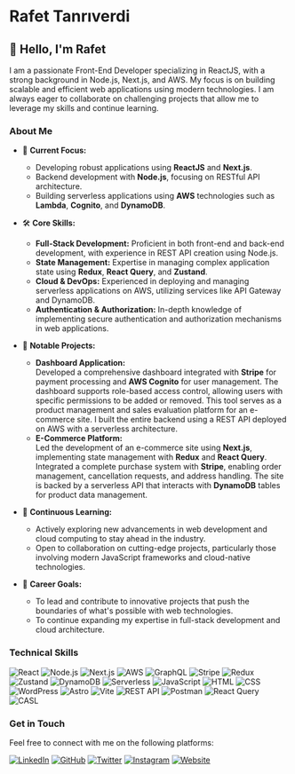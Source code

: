 
# Rafet Tanrıverdi

## 👋 Hello, I'm Rafet

I am a passionate Front-End Developer specializing in ReactJS, with a strong background in Node.js, Next.js, and AWS. My focus is on building scalable and efficient web applications using modern technologies. I am always eager to collaborate on challenging projects that allow me to leverage my skills and continue learning.

### About Me

- 🚀 **Current Focus:**  
  - Developing robust applications using **ReactJS** and **Next.js**.
  - Backend development with **Node.js**, focusing on RESTful API architecture.
  - Building serverless applications using **AWS** technologies such as **Lambda**, **Cognito**, and **DynamoDB**.

- 🛠 **Core Skills:**  
  - **Full-Stack Development:** Proficient in both front-end and back-end development, with experience in REST API creation using Node.js.
  - **State Management:** Expertise in managing complex application state using **Redux**, **React Query**, and **Zustand**.
  - **Cloud & DevOps:** Experienced in deploying and managing serverless applications on AWS, utilizing services like API Gateway and DynamoDB.
  - **Authentication & Authorization:** In-depth knowledge of implementing secure authentication and authorization mechanisms in web applications.

- 💼 **Notable Projects:**  
  - **Dashboard Application:**  
    Developed a comprehensive dashboard integrated with **Stripe** for payment processing and **AWS Cognito** for user management. The dashboard supports role-based access control, allowing users with specific permissions to be added or removed. This tool serves as a product management and sales evaluation platform for an e-commerce site. I built the entire backend using a REST API deployed on AWS with a serverless architecture.
  - **E-Commerce Platform:**  
    Led the development of an e-commerce site using **Next.js**, implementing state management with **Redux** and **React Query**. Integrated a complete purchase system with **Stripe**, enabling order management, cancellation requests, and address handling. The site is backed by a serverless API that interacts with **DynamoDB** tables for product data management.

- 🌱 **Continuous Learning:**  
  - Actively exploring new advancements in web development and cloud computing to stay ahead in the industry.
  - Open to collaboration on cutting-edge projects, particularly those involving modern JavaScript frameworks and cloud-native technologies.

- 🎯 **Career Goals:**  
  - To lead and contribute to innovative projects that push the boundaries of what's possible with web technologies.
  - To continue expanding my expertise in full-stack development and cloud architecture.

### Technical Skills

![React](https://img.shields.io/badge/ReactJS-%2300D9FF.svg?style=for-the-badge&logo=react&logoColor=white)
![Node.js](https://img.shields.io/badge/Node.js-%23339933.svg?style=for-the-badge&logo=node.js&logoColor=white)
![Next.js](https://img.shields.io/badge/Next.js-%23000000.svg?style=for-the-badge&logo=next.js&logoColor=white)
![AWS](https://img.shields.io/badge/AWS-%23232F3E.svg?style=for-the-badge&logo=amazon-aws&logoColor=white)
![GraphQL](https://img.shields.io/badge/GraphQL-%23E10098.svg?style=for-the-badge&logo=graphql&logoColor=white)
![Stripe](https://img.shields.io/badge/Stripe-%237A1FA2.svg?style=for-the-badge&logo=stripe&logoColor=white)
![Redux](https://img.shields.io/badge/Redux-%23764ABC.svg?style=for-the-badge&logo=redux&logoColor=white)
![Zustand](https://img.shields.io/badge/Zustand-%231E1E1E.svg?style=for-the-badge&logo=zustand&logoColor=white)
![DynamoDB](https://img.shields.io/badge/DynamoDB-%2300D9FF.svg?style=for-the-badge&logo=amazondynamodb&logoColor=white)
![Serverless](https://img.shields.io/badge/Serverless-%2300D9FF.svg?style=for-the-badge&logo=serverless&logoColor=white)
![JavaScript](https://img.shields.io/badge/JavaScript-%23F7DF1E.svg?style=for-the-badge&logo=javascript&logoColor=black)
![HTML](https://img.shields.io/badge/HTML5-%23E34F26.svg?style=for-the-badge&logo=html5&logoColor=white)
![CSS](https://img.shields.io/badge/CSS3-%231572B6.svg?style=for-the-badge&logo=css3&logoColor=white)
![WordPress](https://img.shields.io/badge/WordPress-%2321759B.svg?style=for-the-badge&logo=wordpress&logoColor=white)
![Astro](https://img.shields.io/badge/Astro-%23FF5D01.svg?style=for-the-badge&logo=astro&logoColor=white)
![Vite](https://img.shields.io/badge/Vite-%23646CFF.svg?style=for-the-badge&logo=vite&logoColor=white)
![REST API](https://img.shields.io/badge/REST_API-%2300D9FF.svg?style=for-the-badge&logo=restapi&logoColor=white)
![Postman](https://img.shields.io/badge/Postman-%23FF6C37.svg?style=for-the-badge&logo=postman&logoColor=white)
![React Query](https://img.shields.io/badge/React_Query-%23FF4154.svg?style=for-the-badge&logo=react-query&logoColor=white)
![CASL](https://img.shields.io/badge/CASL-%23121212.svg?style=for-the-badge&logo=casl&logoColor=white)

### Get in Touch

Feel free to connect with me on the following platforms:

[![LinkedIn](https://img.shields.io/badge/LinkedIn-%230077B5.svg?style=for-the-badge&logo=linkedin&logoColor=white)](https://www.linkedin.com/in/rafet-tanriverdi/) 
[![GitHub](https://img.shields.io/badge/GitHub-%23181717.svg?style=for-the-badge&logo=github&logoColor=white)](https://github.com/RafetTanriverdi) 
[![Twitter](https://img.shields.io/badge/Twitter-1DA1F2?style=for-the-badge&logo=twitter&logoColor=white)](https://x.com/rtengriverdi) 
[![Instagram](https://img.shields.io/badge/Instagram-%23E4405F.svg?style=for-the-badge&logo=instagram&logoColor=white)](https://www.instagram.com/rafet.tanrverdi/) 
[![Website](https://img.shields.io/badge/Website-%230077B5.svg?style=for-the-badge&logo=googlechrome&logoColor=white)](https://www.rafettanriverdi.com)
